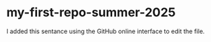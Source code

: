 # my-first-repo-summer-2025


I added this sentance using the GitHub online interface to edit the file.
